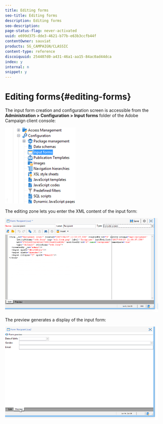 ```yaml
---
title: Editing forms
seo-title: Editing forms
description: Editing forms
seo-description: 
page-status-flag: never-activated
uuid: e699d375-dde3-4621-b77b-e63b3ccfb44f
contentOwner: sauviat
products: SG_CAMPAIGN/CLASSIC
content-type: reference
discoiquuid: 254407d0-a431-46a1-aa15-84ac0ad44dca
index: y
internal: n
snippet: y
---
```


# Editing forms{#editing-forms}

The input form creation and configuration screen is accessible from the **Administration > Configuration > Input forms** folder of the Adobe Campaign client console:

![](assets/d_ncs_integration_form_arbo.png)

The editing zone lets you enter the XML content of the input form:

![](assets/d_ncs_integration_form_edit.png)

The preview generates a display of the input form:

![](assets/d_ncs_integration_form_preview.png)

